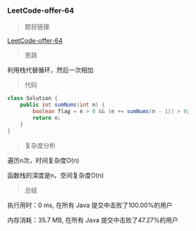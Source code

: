 ### LeetCode-offer-64

> 题目链接

[LeetCode-offer-64](https://leetcode-cn.com/problems/qiu-12n-lcof/)

> 思路

利用栈代替循环，然后一次相加

> 代码

```java
class Solution {
    public int sumNums(int n) {
        boolean flag = n > 0 && (n += sumNums(n - 1)) > 0;
        return n;
    }
}
```

> 复杂度分析

遍历n次，时间复杂度O(n)

函数栈的深度是n，空间复杂度O(n)

> 总结

执行用时：0 ms, 在所有 Java 提交中击败了100.00%的用户

内存消耗：35.7 MB, 在所有 Java 提交中击败了47.27%的用户
